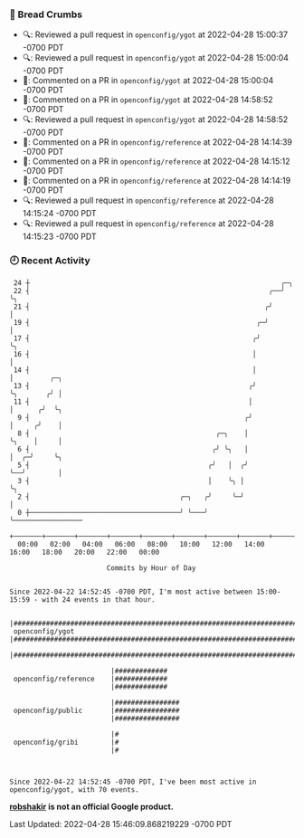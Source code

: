 ### 🍞 Bread Crumbs

 * 🔍: Reviewed a pull request in  `openconfig/ygot` at 2022-04-28 15:00:37 -0700 PDT
 * 🔍: Reviewed a pull request in  `openconfig/ygot` at 2022-04-28 15:00:04 -0700 PDT
 * 💬: Commented on a PR in  `openconfig/ygot` at 2022-04-28 15:00:04 -0700 PDT
 * 💬: Commented on a PR in  `openconfig/ygot` at 2022-04-28 14:58:52 -0700 PDT
 * 🔍: Reviewed a pull request in  `openconfig/ygot` at 2022-04-28 14:58:52 -0700 PDT
 * 💬: Commented on a PR in  `openconfig/reference` at 2022-04-28 14:14:39 -0700 PDT
 * 💬: Commented on a PR in  `openconfig/reference` at 2022-04-28 14:15:12 -0700 PDT
 * 💬: Commented on a PR in  `openconfig/reference` at 2022-04-28 14:14:19 -0700 PDT
 * 🔍: Reviewed a pull request in  `openconfig/reference` at 2022-04-28 14:15:24 -0700 PDT
 * 🔍: Reviewed a pull request in  `openconfig/reference` at 2022-04-28 14:15:23 -0700 PDT

### 🕘 Recent Activity
```
 24 ┼                                                              ╭─╮
 22 ┤                                                           ╭──╯ ╰╮
 21 ┤                                                          ╭╯     │
 19 ┤                                                        ╭─╯      │
 17 ┤                                                       ╭╯        ╰╮
 16 ┤                                                       │          │
 14 ┤                                                       │          │         ╭─╮
 13 ┤                                                      ╭╯          ╰╮       ╭╯ │
 11 ┤                                                      │            │      ╭╯  ╰╮
  9 ┤                                                     ╭╯            │     ╭╯    │
  8 ┤                                              ╭─╮    │             ╰╮    │     │
  6 ┤                                             ╭╯ ╰╮   │              │  ╭─╯     ╰╮
  5 ┤                                            ╭╯   │  ╭╯              ╰──╯        │
  3 ┤                                            │    ╰╮ │                           ╰╮
  2 ┤                                     ╭─╮   ╭╯     ╰─╯                            │
  0 ┼─────────────────────────────────────╯ ╰───╯                                     ╰─────────────────
    +───────+───────+───────+───────+───────+───────+───────+───────+───────+───────+───────+───────+────
  00:00   02:00   04:00   06:00   08:00   10:00   12:00   14:00   16:00   18:00   20:00   22:00   00:00   

						Commits by Hour of Day


Since 2022-04-22 14:52:45 -0700 PDT, I'm most active between 15:00-15:59 - with 24 events in that hour.

```



```
                         |######################################################################
 openconfig/ygot         |######################################################################
                         |######################################################################

                         |#############
 openconfig/reference    |#############
                         |#############

                         |################
 openconfig/public       |################
                         |################

                         |#
 openconfig/gribi        |#
                         |#



Since 2022-04-22 14:52:45 -0700 PDT, I've been most active in openconfig/ygot, with 70 events.

```
**[robshakir](mailto:robjs@google.com) is not an official Google product.**  


Last Updated: 2022-04-28 15:46:09.868219229 -0700 PDT
